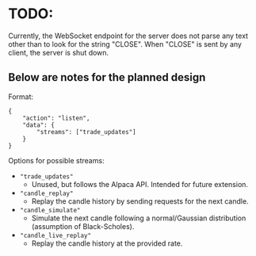 # TODO:
Currently, the WebSocket endpoint for the server does not parse any text other than to look for the string "CLOSE". 
When "CLOSE" is sent by any client, the server is shut down.

## Below are notes for the planned design

Format:
```
{
    "action": "listen",
    "data": {
        "streams": ["trade_updates"]
    }
}
```

Options for possible streams:
- `"trade_updates"`
    - Unused, but follows the Alpaca API. Intended for future extension.
- `"candle_replay"`
    - Replay the candle history by sending requests for the next candle.
- `"candle_simulate"`
    - Simulate the next candle following a normal/Gaussian distribution (assumption of Black-Scholes).
- `"candle_live_replay"`
    - Replay the candle history at the provided rate.

